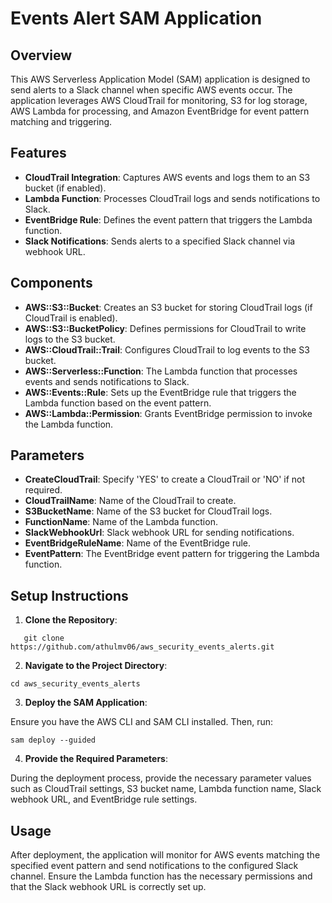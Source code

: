 # Events Alert SAM Application

## Overview

This AWS Serverless Application Model (SAM) application is designed to send alerts to a Slack channel when specific AWS events occur. The application leverages AWS CloudTrail for monitoring, S3 for log storage, AWS Lambda for processing, and Amazon EventBridge for event pattern matching and triggering.

## Features

- **CloudTrail Integration**: Captures AWS events and logs them to an S3 bucket (if enabled).
- **Lambda Function**: Processes CloudTrail logs and sends notifications to Slack.
- **EventBridge Rule**: Defines the event pattern that triggers the Lambda function.
- **Slack Notifications**: Sends alerts to a specified Slack channel via webhook URL.

## Components

- **AWS::S3::Bucket**: Creates an S3 bucket for storing CloudTrail logs (if CloudTrail is enabled).
- **AWS::S3::BucketPolicy**: Defines permissions for CloudTrail to write logs to the S3 bucket.
- **AWS::CloudTrail::Trail**: Configures CloudTrail to log events to the S3 bucket.
- **AWS::Serverless::Function**: The Lambda function that processes events and sends notifications to Slack.
- **AWS::Events::Rule**: Sets up the EventBridge rule that triggers the Lambda function based on the event pattern.
- **AWS::Lambda::Permission**: Grants EventBridge permission to invoke the Lambda function.

## Parameters

- **CreateCloudTrail**: Specify 'YES' to create a CloudTrail or 'NO' if not required.
- **CloudTrailName**: Name of the CloudTrail to create.
- **S3BucketName**: Name of the S3 bucket for CloudTrail logs.
- **FunctionName**: Name of the Lambda function.
- **SlackWebhookUrl**: Slack webhook URL for sending notifications.
- **EventBridgeRuleName**: Name of the EventBridge rule.
- **EventPattern**: The EventBridge event pattern for triggering the Lambda function.

## Setup Instructions

1. **Clone the Repository**:

```
   git clone https://github.com/athulmv06/aws_security_events_alerts.git
```
2. **Navigate to the Project Directory**:
```
cd aws_security_events_alerts
```
3. **Deploy the SAM Application**:

Ensure you have the AWS CLI and SAM CLI installed. Then, run:
```
sam deploy --guided
```
4. **Provide the Required Parameters**:

During the deployment process, provide the necessary parameter values such as CloudTrail settings, S3 bucket name, Lambda function name, Slack webhook URL, and EventBridge rule settings.

## Usage
After deployment, the application will monitor for AWS events matching the specified event pattern and send notifications to the configured Slack channel. Ensure the Lambda function has the necessary permissions and that the Slack webhook URL is correctly set up.
